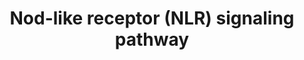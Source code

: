 ---
annotations:
- id: PW:0000817
  parent: signaling pathway
  type: Pathway Ontology
  value: NOD-like receptor signaling pathway
authors:
- MaintBot
- Ddigles
- AlexanderPico
- Eweitz
citedin:
- link: PMC7645421
description: Mammalian cells have evolved a set of specialized pattern recognition-molecules
  (PRMs) to detect conserved molecular motifs present on pathogens known as pathogen-associated-molecular-patterns
  (PAMPs). NLR proteins (alternatively named NBD-LRR or CATERPILLER) represent one
  subclass of PRMs that have recently attracted much attention. Their cytoplasmic
  location differs from the classical PRMs which are mostly membrane spanning receptors
  (such as the Toll-like-receptors (TLRs) or lectins) and accordingly NLRs were proposed
  to be activated mainly by intracellular bacterial pathogens.
last-edited: 2021-05-16
organisms:
- Rattus norvegicus
redirect_from:
- /index.php/Pathway:WP1294
- /instance/WP1294
revision: null
schema-jsonld:
- '@context': https://schema.org/
  '@id': https://wikipathways.github.io/pathways/WP1294.html
  '@type': Dataset
  creator:
    '@type': Organization
    name: WikiPathways
  description: Mammalian cells have evolved a set of specialized pattern recognition-molecules
    (PRMs) to detect conserved molecular motifs present on pathogens known as pathogen-associated-molecular-patterns
    (PAMPs). NLR proteins (alternatively named NBD-LRR or CATERPILLER) represent one
    subclass of PRMs that have recently attracted much attention. Their cytoplasmic
    location differs from the classical PRMs which are mostly membrane spanning receptors
    (such as the Toll-like-receptors (TLRs) or lectins) and accordingly NLRs were
    proposed to be activated mainly by intracellular bacterial pathogens.
  keywords:
  - CARD
  - Cd40
  - Chuk
  - DAMPS
  - ERBB2IP
  - Ephb2
  - Ikbkb
  - Ikbkg
  - MAPK
  - MDP
  - Map3k7
  - Mapk8
  - RelA
  - TriDAP
  license: CC0
  name: Nod-like receptor (NLR) signaling pathway
seo: CreativeWork
title: Nod-like receptor (NLR) signaling pathway
wpid: WP1294
---